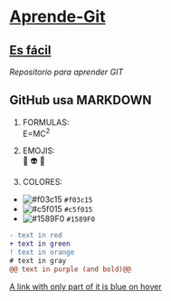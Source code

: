 
# [Aprende-Git](https://github.com/oscarnmori/Aprende-Git/blob/master/README.md "")
## [Es fácil](https:// "")

*Repositorio para aprender GIT*




## GitHub usa MARKDOWN

1. FORMULAS:  
E=MC<sup>2</sup> 

2. EMOJIS:  
:older_man:
:alien:
:rainbow:

3. COLORES:  
- ![#f03c15](https://via.placeholder.com/15/f03c15/000000?text=+) `#f03c15`
- ![#c5f015](https://via.placeholder.com/15/c5f015/000000?text=+) `#c5f015`
- ![#1589F0](https://via.placeholder.com/15/1589F0/000000?text=+) `#1589F0`

```diff
- text in red
+ text in green
! text in orange
# text in gray
@@ text in purple (and bold)@@
```

<a class="text-gray-dark no-underline" href="#url">
  A link with only part of it is blue on hover
</a>


